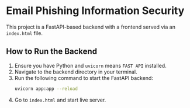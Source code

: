 # Email Phishing Information Security

This project is a FastAPI-based backend with a frontend served via an `index.html` file.

## How to Run the Backend

1. Ensure you have Python and `uvicorn` means `FAST API` installed.
2. Navigate to the backend directory in your terminal.
3. Run the following command to start the FastAPI backend:
   ```bash
   uvicorn app:app --reload

4. Go to `index.html` and start live server.
